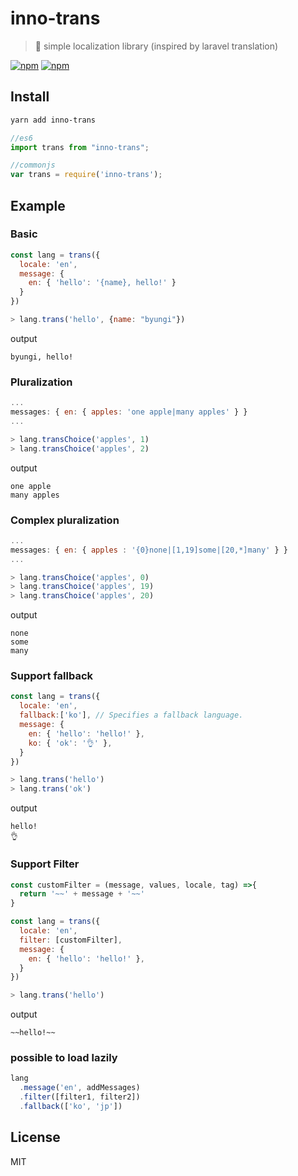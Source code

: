 # inno-trans
> 📜 simple localization library (inspired by laravel translation)

[![npm](https://img.shields.io/npm/v/inno-trans.svg?style=flat-square)](https://www.npmjs.com/package/inno-trans)
[![npm](https://img.shields.io/npm/dt/inno-trans.svg?style=flat-square)](https://www.npmjs.com/package/inno-trans)

## Install
```sh
yarn add inno-trans
```
```js
//es6
import trans from "inno-trans";

//commonjs
var trans = require('inno-trans');
```

## Example
### Basic
```js
const lang = trans({
  locale: 'en',
  message: {
    en: { 'hello': '{name}, hello!' }
  }
})

> lang.trans('hello', {name: "byungi"})
```
output
```
byungi, hello!
```

### Pluralization
```js
...
messages: { en: { apples: 'one apple|many apples' } }
...

> lang.transChoice('apples', 1)
> lang.transChoice('apples', 2)
```
output
```
one apple
many apples
```

### Complex pluralization
```js
...
messages: { en: { apples : '{0}none|[1,19]some|[20,*]many' } }
...

> lang.transChoice('apples', 0)
> lang.transChoice('apples', 19)
> lang.transChoice('apples', 20)
```
output
```
none
some
many
```

### Support fallback
```js
const lang = trans({
  locale: 'en',
  fallback:['ko'], // Specifies a fallback language.
  message: {
    en: { 'hello': 'hello!' },
    ko: { 'ok': '👌' },
  }
})

> lang.trans('hello')
> lang.trans('ok')
```
output
```
hello!
👌
```

### Support Filter
```js
const customFilter = (message, values, locale, tag) =>{
  return '~~' + message + '~~'
}

const lang = trans({
  locale: 'en',
  filter: [customFilter],
  message: {
    en: { 'hello': 'hello!' },
  }
})

> lang.trans('hello')
```
output
```
~~hello!~~
```

### possible to load lazily
```js
lang
  .message('en', addMessages)
  .filter([filter1, filter2])
  .fallback(['ko', 'jp'])
```

## License
MIT